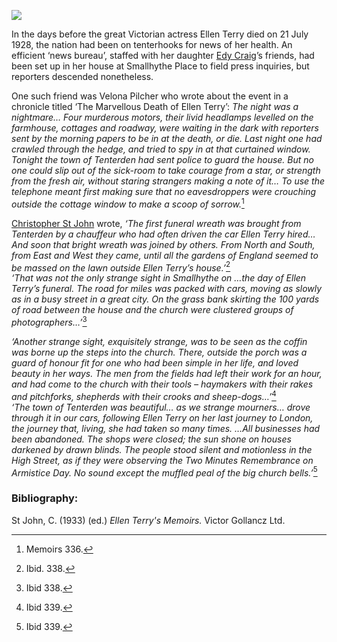 <a href="https://dev.visual-essays.app"><img src="https://dev-visual-essays.netlify.app/images/ve-button.png"></a> <param ve-config title="Ellen Terry’s funeral, 24 July 1928" author="Carla Danella" layout="vtl" banner="https://upload.wikimedia.org/wikipedia/commons/0/02/Small_Hythe_Place_-_geograph.org.uk_-_171263.jpg">

<param ve-entity eid="Q614560" aliases="Tenterden">
<param ve-entity eid="Q3486845" aliases="SmallHythe">
<param ve-entity eid="Q7543679" aliases="Smallhythe Place">

In the days before the great Victorian actress Ellen Terry died on 21 July 1928, the nation had been on tenterhooks for news of her health. An efficient ‘news bureau’, staffed with her daughter [Edy Craig](/20c/20c-craig-biography)’s friends, had been set up in her house at Smallhythe Place to field press inquiries, but reporters descended nonetheless. 
<param ve-map primary center="Q7543679" zoom="15">
<param ve-image url="https://upload.wikimedia.org/wikipedia/commons/5/51/Hayman_Seleg_Mendelssohn%2C_Ellen_Terry_1886.jpg" label="Ellen Terry, 1886" attribution="Hayman Seleg Mendelssohn, Public domain, via Wikimedia Commons">

One such friend was Velona Pilcher who wrote about the event in a chronicle titled ‘The Marvellous Death of Ellen Terry’:
_The night was a nightmare… Four murderous motors, their livid headlamps levelled on the farmhouse, cottages and roadway, were waiting in the dark with reporters sent by the morning papers to be in at the death, or die. Last night one had crawled through the hedge, and tried to spy in at that curtained window. Tonight the town of Tenterden had sent police to guard the house. But no one could slip out of the sick-room to take courage from a star, or strength from the fresh air, without staring strangers making a note of it… To use the telephone meant first making sure that no eavesdroppers were crouching outside the cottage window to make a scoop of sorrow._[^ref1] 
<param ve-map primary center="Q614560" zoom="15">
<param ve-image url="https://upload.wikimedia.org/wikipedia/commons/3/37/The_Woolpack_Hotel%2C_Tenterden_-_geograph.org.uk_-_2123859.jpg" label="Tenterden" attribution="The Woolpack Hotel, Tenterden by Oast House Archive, CC BY-SA 2.0, via Wikimedia Commons">

[Christopher St John](20c/20c-st-john-biography) wrote, _‘The first funeral wreath was brought from Tenterden by a chauffeur who had often driven the car Ellen Terry hired… And soon that bright wreath was joined by others. From North and South, from East and West they came, until all the gardens of England seemed to be massed on the lawn outside Ellen Terry’s house.’_[^ref2]    
_‘That was not the only strange sight in Smallhythe on …the day of Ellen Terry’s funeral. The road for miles was packed with cars, moving as slowly as in a busy street in a great city. On the grass bank skirting the 100 yards of road between the house and the church were clustered groups of photographers…’_[^ref3] 
<param ve-map primary center="Q614560" zoom="15">
<param ve-map primary center="Q3486845" zoom="15">

_‘Another strange sight, exquisitely strange, was to be seen as the coffin was borne up the steps into the church. There, outside the porch was a guard of honour fit for one who had been simple in her life, and loved beauty in her ways. The men from the fields had left their work for an hour, and had come to the church with their tools – haymakers with their rakes and pitchforks, shepherds with their crooks and sheep-dogs…’_[^ref4]    
_‘The town of Tenterden was beautiful… as we strange mourners… drove through it in our cars, following Ellen Terry on her last journey to London, the journey that, living, she had taken so many times. …All businesses had been abandoned. The shops were closed; the sun shone on houses darkened by drawn blinds. The people stood silent and motionless in the High Street, as if they were observing the Two Minutes Remembrance on Armistice Day. No sound except the muffled peal of the big church bells.’_[^ref5] 
<param ve-map primary center="Q614560" zoom="15">

[^ref1]: Memoirs 336.  
[^ref2]: Ibid. 338.  
[^ref3]: Ibid 338.  
[^ref4]: Ibid 339.  
[^ref5]: Ibid 339.  


### Bibliography:

St John, C. (1933) (ed.) _Ellen Terry's Memoirs._ Victor Gollancz Ltd.
